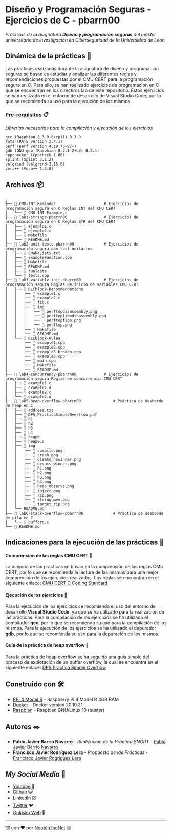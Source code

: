 # Diseño y Programación Seguras - Ejercicios de C - pbarrn00

_Prácticas de la asignatura **Diseño y programación seguras** del máster universitario de investigación en Ciberseguridad de la Universidad de León_

## Dinámica de la prácticas 🚀

Las prácticas realizadas durante la asignatura de diseño y programación seguras se basan es estudiar y analizar las diferentes reglas y recomendaciones propuestas por el CMU CERT para la programación segura en C. Para ello, se han realizado ejercicios de programación en C que se encuentran en los directiros lab de este repositorio. Estos ejercicios se han realizado en el entorno de desarrollo de Visual Studio Code, por lo que se recomienda su uso para la ejecución de los mismos.

### Pre-requisitos 📋

_Librerías necesarias para la compilación y ejecución de los ejercicios_

```
gcc (Raspbian 8.3.0-6+rpi1) 8.3.0
rats (RATS version 2.4.1)
perf (perf version 4.19.75-v7+)
gdb (GNU gdb (Raspbian 8.2.1-2+b3) 8.2.1)
cppchecker (Cppcheck 1.86)
splint (Splint 3.1.2)
valgrind (valgrind-3.15.0)
vera++ (Vera++ 1.3.0)
```

## Archivos 📦

```
.
├── 📂 CMU-INT Reminder                     # Ejercicios de programación segura en C Reglas INT del CMU CERT
│   └── 📄 CMU-INT-Example.c
├── 📂 lab1-strings-pbarrn00                # Ejercicios de programación segura en C Reglas STR del CMU CERT
│   ├── 📄 ejemplo1.c
│   ├── 📄 ejemplo2.c
│   ├── 📄 Makefile
│   └── 📄 README.md
├── 📂 lab2-unit-tests-pbarrn00             # Ejercicios de programación segura con test unitarios
│   ├── 📄 CMakeLists.txt
│   ├── 📄 exampleFunction.cpp
│   ├── 📄 Makefile
│   ├── 📄 README.md
│   ├── 📄 runTests
│   └── 📄 tests.cpp
├── 📂 lab3-variable-init-pbarrn00          # Ejercicios de programación segura Reglas de inicio de variables CMU CERT
│   ├── 📂 DLCblock-Recommendations
│   │   ├── 📄 example1.c
│   │   ├── 📄 example2.c
│   │   ├── 📄 fib.c
│   │   ├── 📂 img
│   │   │   ├── 📸 perftopdisassembly.png
│   │   │   ├── 📸 perftopfibodisassembly.png
│   │   │   ├── 📸 perftopfibo.png
│   │   │   └── 📸 perftop.png
│   │   ├── 📄 Makefile
│   │   └── 📄 README.md
│   └── 📂 DLCblock-Rules
│       ├── 📄 example1.cpp
│       ├── 📄 example2.cpp
│       ├── 📄 example3_broken.cpp
│       ├── 📄 example3.cpp
│       ├── 📄 main.cpp
│       ├── 📄 Makefile
│       └── 📄 README.md
├── 📂 lab4-concurrency-pbarrn00            # Ejercicios de programación segura Reglas de concurrencia CMU CERT
│   ├── 📄 example1.c
│   ├── 📄 example1.o
│   ├── 📄 example2.c
│   └── 📄 example2.o
├── 📂 lab5-heap-overflow-pbarrn00              # Práctica de desborde de heap en C
│   ├── 📄 address.txt
│   ├── 📄 DPS_PracticaSimpleOverflow.pdf
│   ├── 📄 h1
│   ├── 📄 h2
│   ├── 📄 h3
│   ├── 📄 h4
│   ├── 📄 heap0
│   ├── 📄 heap0.c
│   ├── 📂 img
│   │   ├── 📸 compile.png
│   │   ├── 📸 crash.png
│   │   ├── 📸 disass_nowinner.png
│   │   ├── 📸 disass_winner.png
│   │   ├── 📸 h1.png
│   │   ├── 📸 h2.png
│   │   ├── 📸 h3.png
│   │   ├── 📸 h4.png
│   │   ├── 📸 heap_observe.png
│   │   ├── 📸 inject.png
│   │   ├── 📸 rip.png
│   │   ├── 📸 string_mem.png
│   │   └── 📸 target_rip.png
│   └── README.md
├── 📂 lab6-stack-overflow-pbarrn00             # Práctica de desborde de pila en C
│   └── 📄 buffero.c
└── 📄 README.md
```
## Indicaciones para la ejecución de las prácticas 📖

#### Comprensión de las reglas CMU CERT 📱
La mayoría de las practicas se basan en la comprensión de las reglas CMU CERT, por lo que se recomienda la lectura de las mismas para una mejor comprensión de los ejercicios realizados. Las reglas se encuentran en el siguiente enlace: [CMU CERT C Coding Standard](https://wiki.sei.cmu.edu/confluence/display/c/SEI+CERT+C+Coding+Standard)

#### Ejecución de los ejercicios 📱
Para la ejecución de los ejercicios se recomienda el uso del entorno de desarrollo **Visual Studio Code**, ya que se ha utilizado para la realización de las prácticas. Para la compilación de los ejercicios se ha utilizado el compilador **gcc**, por lo que se recomienda su uso para la compilación de los mismos. Para la ejecución de los ejercicios se ha utilizado el depurador **gdb**, por lo que se recomienda su uso para la depuración de los mismos.

#### Guía de la práctica de heap overflow 📱
Para la práctica de heap overflow se ha seguido una guía simple del proceso de explotación de un buffer overflow, la cual se encuentra en el siguiente enlace: [DPS Practica Simple Overflow](https://samsclass.info/127/proj/p7-heap0.htm)

## Construido con 🛠️

* [RPi 4 Model B](https://www.amazon.es/NinkBox-Actualizada-Alimentación-Interruptor-Ventilador/dp/B07ZV9C6QF) - Raspberry Pi 4 Model B 4GB RAM
* [Docker](https://docs.docker.com/engine/release-notes/) - Docker version 20.10.21
* [Raspbian](https://releases.ubuntu.com/22.04/) - Raspbian GNU/Linux 10 (buster)


## Autores ✒️


* **Pablo Javier Barrio Navarro** - *Realización de la Práctica SNORT* - [Pablo Javier Barrio Navarro](https://github.com/pbarrn00) 
* **Francisco Javier Rodríguez Lera** - *Propuesta de las Prácticas* - [Francisco Javier Rogríguez Lera](https://github.com/fjrodl)

## _My Social Media_ 🔗

* [Youtube](https://www.youtube.com/channel/UC5waeaJaVlue9qGkHp4557Q)  📢
* [Github](https://github.com/pbarrn00) 😺
* [LinkedIn](https://github.com/pbarrn00) ☑️
* [Twitter](https://twitter.com/pablosky157) 🐦
* [Onkisko Web](https://onkisko.es/) 📰



---
⌨️ con ❤️ por [NoobInTheNet](https://github.com/pbarrn00) 😊